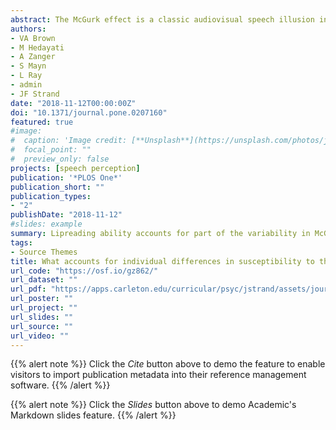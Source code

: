 ```yaml
---
abstract: The McGurk effect is a classic audiovisual speech illusion in which discrepant auditory and visual syllables can lead to a fused percept (e.g., an auditory /bɑ/ paired with a visual /gɑ/ often leads to the perception of /dɑ/). The McGurk effect is robust and easily replicated in pooled group data, but there is tremendous variability in the extent to which individual participants are susceptible to it. In some studies, the rate at which individuals report fusion responses ranges from 0% to 100%. Despite its widespread use in the audiovisual speech perception literature, the roots of the wide variability in McGurk susceptibility are largely unknown. This study evaluated whether several perceptual and cognitive traits are related to McGurk susceptibility through correlational analyses and mixed effects modeling. We found that an individual’s susceptibility to the McGurk effect was related to their ability to extract place of articulation information from the visual signal (i.e., a more fine-grained analysis of lipreading ability), but not to scores on tasks measuring attentional control, processing speed, working memory capacity, or auditory perceptual gradiency. These results provide support for the claim that a small amount of the variability in susceptibility to the McGurk effect is attributable to lipreading skill. In contrast, cognitive and perceptual abilities that are commonly used predictors in individual differences studies do not appear to underlie susceptibility to the McGurk effect.
authors:
- VA Brown
- M Hedayati
- A Zanger
- S Mayn
- L Ray
- admin
- JF Strand
date: "2018-11-12T00:00:00Z"
doi: "10.1371/journal.pone.0207160"
featured: true
#image:
#  caption: 'Image credit: [**Unsplash**](https://unsplash.com/photos/jdD8gXaTZsc)'
#  focal_point: ""
#  preview_only: false
projects: [speech perception]
publication: '*PLOS One*'
publication_short: ""
publication_types:
- "2"
publishDate: "2018-11-12"
#slides: example
summary: Lipreading ability accounts for part of the variability in McGurk susceptibility, but the rest is largely unknown.
tags:
- Source Themes
title: What accounts for individual differences in susceptibility to the McGurk effect?
url_code: "https://osf.io/gz862/"
url_dataset: ""
url_pdf: "https://apps.carleton.edu/curricular/psyc/jstrand/assets/journal.pone.0207160.pdf"
url_poster: ""
url_project: ""
url_slides: ""
url_source: ""
url_video: ""
---
```


{{% alert note %}}
Click the *Cite* button above to demo the feature to enable visitors to import publication metadata into their reference management software.
{{% /alert %}}

{{% alert note %}}
Click the *Slides* button above to demo Academic's Markdown slides feature.
{{% /alert %}}

